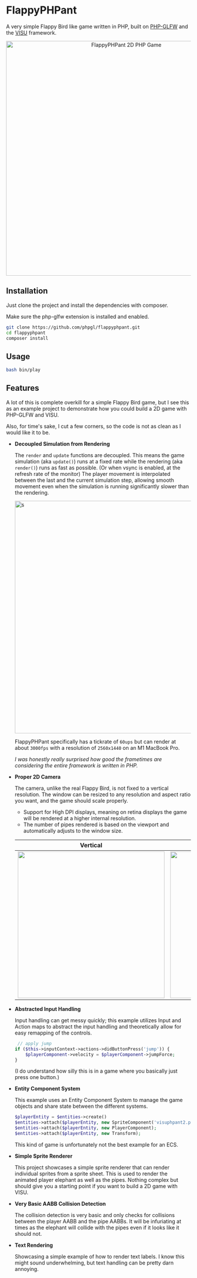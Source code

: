 # FlappyPHPant

A very simple Flappy Bird like game written in PHP, built on [PHP-GLFW](http://github.com/mario-deluna/php-glfw) and the [VISU](https://github.com/phpgl/visu) framework.

<p align="center">
   <img width="640" src="https://github.com/phpgl/flappyphpant/assets/956212/9d32a533-73cb-40e6-b940-7976b765d658" alt="FlappyPHPant 2D PHP Game">
</p>

## Installation

Just clone the project and install the dependencies with composer.

Make sure the php-glfw extension is installed and enabled.

```bash
git clone https://github.com/phpgl/flappyphpant.git
cd flappyphpant
composer install
```

## Usage

```bash
bash bin/play
```

## Features

A lot of this is complete overkill for a simple Flappy Bird game, but I see this as an example project to demonstrate how you could build a 2D game with PHP-GLFW and VISU.

Also, for time's sake, I cut a few corners, so the code is not as clean as I would like it to be.

 - **Decoupled Simulation from Rendering**

   The `render` and `update` functions are decoupled. 
   This means the game simulation (aka `update()`) runs at a fixed rate while the rendering (aka `render()`) runs as fast as possible.
   (Or when vsync is enabled, at the refresh rate of the monitor)
   The player movement is interpolated between the last and the current simulation step, allowing smooth movement even when the simulation is running significantly slower than the rendering.
   
   <img width="634" alt="s" src="https://github.com/phpgl/flappyphpant/assets/956212/eb7c1d03-a1bc-497f-806a-a95da00d7f43">

   FlappyPHPant specifically has a tickrate of `60ups` but can render at about `3000fps` with a resolution of `2560x1440` on an M1 MacBook Pro.

   _I was honestly really surprised how good the frametimes are considering the entire framework is written in PHP._

 - **Proper 2D Camera**

    The camera, unlike the real Flappy Bird, is not fixed to a vertical resolution. 
    The window can be resized to any resolution and aspect ratio you want, and the game should scale properly.

     * Support for High DPI displays, meaning on retina displays the game will be rendered at a higher internal resolution.
     * The number of pipes rendered is based on the viewport and automatically adjusts to the window size.

    | Vertical   | Horizontal  |
    |------------|-------------|
    | <img width="400" src="https://github.com/phpgl/flappyphpant/assets/956212/10238007-f2ce-4e87-9e8c-c307e3f53a13"> | <img src="https://github.com/phpgl/flappyphpant/assets/956212/b72cd792-927a-438d-839a-030653cfc34e" width="400"> |
    
 - **Abstracted Input Handling**

    Input handling can get messy quickly; this example utilizes Input and Action maps to abstract the input handling and theoretically allow for easy remapping of the controls.

    ```php
     // apply jump
    if ($this->inputContext->actions->didButtonPress('jump')) {
        $playerComponent->velocity = $playerComponent->jumpForce;
    }
    ```

    (I do understand how silly this is in a game where you basically just press one button.)

 - **Entity Component System**

    This example uses an Entity Component System to manage the game objects and share state between the different systems.

    ```php
    $playerEntity = $entities->create()
    $entities->attach($playerEntity, new SpriteComponent('visuphpant2.png'));
    $entities->attach($playerEntity, new PlayerComponent);
    $entities->attach($playerEntity, new Transform);
    ```

    This kind of game is unfortunately not the best example for an ECS.

 - **Simple Sprite Renderer**

    This project showcases a simple sprite renderer that can render individual sprites from a sprite sheet.
    This is used to render the animated player elephant as well as the pipes. Nothing complex but should give you a starting point if you want to build a 2D game with VISU.

 - **Very Basic AABB Collision Detection**

    The collision detection is very basic and only checks for collisions between the player AABB and the pipe AABBs.
    It will be infuriating at times as the elephant will collide with the pipes even if it looks like it should not.

 - **Text Rendering**
   
    Showcasing a simple example of how to render text labels. I know this might sound underwhelming, but text handling can be pretty darn annoying.
